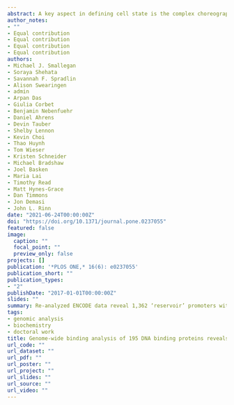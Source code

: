 ```yaml
---
abstract: A key aspect in defining cell state is the complex choreography of DNA binding events in a given cell type, which in turn establishes a cell-specific gene-expression program. In the past two decades since the sequencing of the human genome there has been a deluge of genome-wide experiments which have measured gene-expression and DNA binding events across numerous cell-types and tissues. Here we re-analyze ENCODE data in a highly reproducible manner by utilizing standardized analysis pipelines, containerization, and literate programming with Rmarkdown. Our approach validated many findings from previous independent studies, underscoring the importance of ENCODE’s goals in providing these reproducible data resources. This approach also revealed several new findings: (i) 1,362 promoters, termed ‘reservoirs,’ have up to 111 different DNA binding-proteins localized on one promoter yet do not have any expression of steady-state RNA (ii) The human specific SVA repeat element may have been co-opted for enhancer regulation. Collectively, this study performed by the students of a CU Boulder computational biology class (BCHM 5631 – Spring 2020) demonstrates the value of reproducible findings and how resources like ENCODE that prioritize data standards can foster new findings with existing data in a didactic environment.
author_notes:
- ""
- Equal contribution
- Equal contribution
- Equal contribution
- Equal contribution
authors:
- Michael J. Smallegan
- Soraya Shehata
- Savannah F. Spradlin
- Alison Swearingen
- admin
- Arpan Das
- Giulia Corbet
- Benjamin Nebenfuehr
- Daniel Ahrens
- Devin Tauber
- Shelby Lennon
- Kevin Choi
- Thao Huynh
- Tom Wieser
- Kristen Schneider
- Michael Bradshaw
- Joel Basken
- Maria Lai
- Timothy Read
- Matt Hynes-Grace
- Dan Timmons
- Jon Demasi
- John L. Rinn
date: "2021-06-24T00:00:00Z"
doi: "https://doi.org/10.1371/journal.pone.0237055"
featured: false
image:
  caption: ""
  focal_point: ""
  preview_only: false
projects: []
publication: '*PLOS ONE,* 16(6): e0237055'
publication_short: ""
publication_types:
- "2"
publishDate: "2017-01-01T00:00:00Z"
slides: ""
summary: Re-analyzed ENCODE data reveal 1,362 ‘reservoir’ promoters with up to 111 different DNA-binding proteins present but no steady-state RNA expression.
tags:
- genomic analysis
- biochemistry
- doctoral work
title: Genome-wide binding analysis of 195 DNA binding proteins reveals “reservoir” promoters and human specific SVA-repeat family regulation
url_code: ""
url_dataset: ""
url_pdf: ""
url_poster: ""
url_project: ""
url_slides: ""
url_source: ""
url_video: ""
---
```


